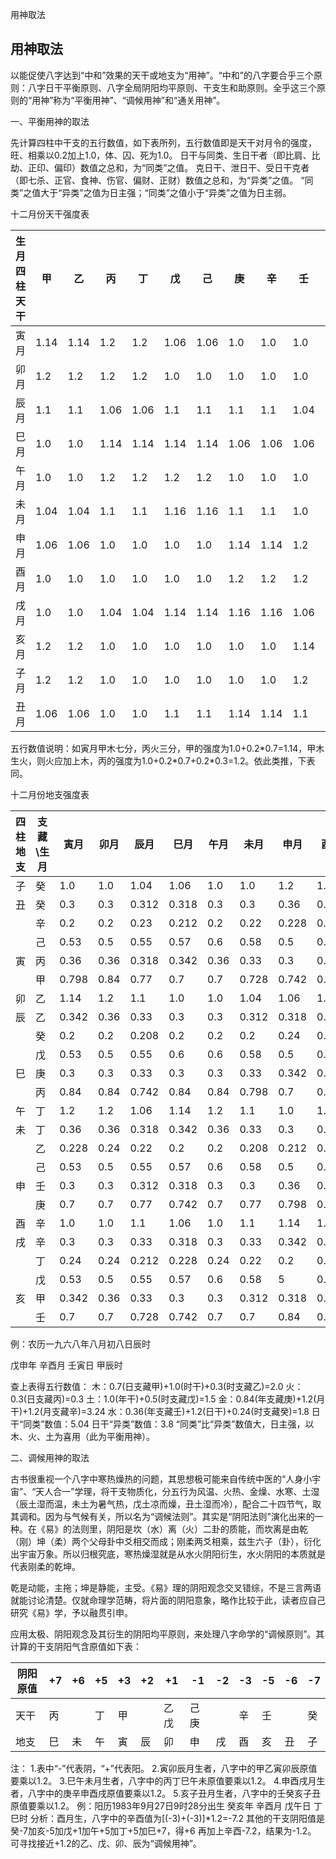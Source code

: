用神取法

## 用神取法

以能促使八字达到“中和”效果的天干或地支为“用神”。“中和”的八字要合乎三个原则：八字日干平衡原则、八字全局阴阳均平原则、干支生和助原则。全乎这三个原则的“用神”称为“平衡用神”、“调候用神”和“通关用神”。

一、平衡用神的取法

先计算四柱中干支的五行数值，如下表所列，五行数值即是天干对月令的强度，旺、相乘以0.2加上1.0，体、囚、死为1.0。
日干与同类、生日干者（即比肩、比劫、正印、偏印）数值之总和，为“同类”之值。
克日干、泄日干、受日干克者（即七杀、正官、食神、伤官、偏财、正财）数值之总和，为“异类”之值。
“同类”之值大于“异类”之值为日主强；“同类”之值小于“异类”之值为日主弱。

十二月份天干强度表

| 生月<br>四柱天干 | 甲   | 乙   | 丙   | 丁   | 戊   | 己   | 庚   | 辛   | 壬   | 癸   |
| --- | --- | --- | --- | --- | --- | --- | --- | --- | --- | --- |
| 寅月  | 1.14 | 1.14 | 1.2 | 1.2 | 1.06 | 1.06 | 1.0 | 1.0 | 1.0 | 1.0 |
| 卯月  | 1.2 | 1.2 | 1.2 | 1.2 | 1.0 | 1.0 | 1.0 | 1.0 | 1.0 | 1.0 |
| 辰月  | 1.1 | 1.1 | 1.06 | 1.06 | 1.1 | 1.1 | 1.1 | 1.1 | 1.04 | 1.04 |
| 巳月  | 1.0 | 1.0 | 1.14 | 1.14 | 1.14 | 1.14 | 1.06 | 1.06 | 1.06 | 1.06 |
| 午月  | 1.0 | 1.0 | 1.2 | 1.2 | 1.2 | 1.2 | 1.0 | 1.0 | 1.0 | 1.0 |
| 未月  | 1.04 | 1.04 | 1.1 | 1.1 | 1.16 | 1.16 | 1.1 | 1.1 | 1.0 | 1.0 |
| 申月  | 1.06 | 1.06 | 1.0 | 1.0 | 1.0 | 1.0 | 1.14 | 1.14 | 1.2 | 1.2 |
| 酉月  | 1.0 | 1.0 | 1.0 | 1.0 | 1.0 | 1.0 | 1.2 | 1.2 | 1.2 | 1.2 |
| 戌月  | 1.0 | 1.0 | 1.04 | 1.04 | 1.14 | 1.14 | 1.16 | 1.16 | 1.06 | 1.06 |
| 亥月  | 1.2 | 1.2 | 1.0 | 1.0 | 1.0 | 1.0 | 1.0 | 1.0 | 1.14 | 1.14 |
| 子月  | 1.2 | 1.2 | 1.0 | 1.0 | 1.0 | 1.0 | 1.0 | 1.0 | 1.2 | 1.2 |
| 丑月  | 1.06 | 1.06 | 1.0 | 1.0 | 1.1 | 1.1 | 1.14 | 1.14 | 1.1 | 1.1 |

五行数值说明：如寅月甲木七分，丙火三分，甲的强度为1.0+0.2\*0.7=1.14，甲木生火，则火应加上木，丙的强度为1.0+0.2\*0.7+0.2*0.3=1.2。依此类推，下表同。

十二月份地支强度表

| 四柱<br>地支 | 支藏\\生月 | 寅月  | 卯月  | 辰月  | 巳月  | 午月  | 未月  | 申月  | 酉月  | 戌月  | 亥月  | 子月  | 丑月  |
| --- | --- | --- | --- | --- | --- | --- | --- | --- | --- | --- | --- | --- | --- |
| 子   | 癸   | 1.0 | 1.0 | 1.04 | 1.06 | 1.0 | 1.0 | 1.2 | 1.2 | 1.06 | 1.14 | 1.2 | 1.1 |
| 丑   | 癸   | 0.3 | 0.3 | 0.312 | 0.318 | 0.3 | 0.3 | 0.36 | 0.36 | 0.318 | 0.342 | 0.36 | 0.33 |
|     | 辛   | 0.2 | 0.2 | 0.23 | 0.212 | 0.2 | 0.22 | 0.228 | 0.248 | 0.232 | 0.2 | 0.2 | 0.228 |
|     | 己   | 0.53 | 0.5 | 0.55 | 0.57 | 0.6 | 0.58 | 0.5 | 0.5 | 0.57 | 0.5 | 0.5 | 0.55 |
| 寅   | 丙   | 0.36 | 0.36 | 0.318 | 0.342 | 0.36 | 0.33 | 0.3 | 0.3 | 0.342 | 0.318 | 0.3 | 0.3 |
|     | 甲   | 0.798 | 0.84 | 0.77 | 0.7 | 0.7 | 0.728 | 0.742 | 0.7 | 0.7 | 0.84 | 0.84 | 0.742 |
| 卯   | 乙   | 1.14 | 1.2 | 1.1 | 1.0 | 1.0 | 1.04 | 1.06 | 1.0 | 1.0 | 1.2 | 1.2 | 1.06 |
| 辰   | 乙   | 0.342 | 0.36 | 0.33 | 0.3 | 0.3 | 0.312 | 0.318 | 0.3 | 0.3 | 0.36 | 0.36 | 0.318 |
|     | 癸   | 0.2 | 0.2 | 0.208 | 0.2 | 0.2 | 0.2 | 0.24 | 0.24 | 0.212 | 0.228 | 0.24 | 0.22 |
|     | 戊   | 0.53 | 0.5 | 0.55 | 0.6 | 0.6 | 0.58 | 0.5 | 0.5 | 0.57 | 0.5 | 0.5 | 0.55 |
| 巳   | 庚   | 0.3 | 0.3 | 0.33 | 0.3 | 0.3 | 0.33 | 0.342 | 0.36 | 0.348 | 0.3 | 0.3 | 0.342 |
|     | 丙   | 0.84 | 0.84 | 0.742 | 0.84 | 0.84 | 0.798 | 0.7 | 0.7 | 0.728 | 0.742 | 0.7 | 0.7 |
| 午   | 丁   | 1.2 | 1.2 | 1.06 | 1.14 | 1.2 | 1.1 | 1.0 | 1.0 | 1.04 | 1.06 | 1.0 | 1.0 |
| 未   | 丁   | 0.36 | 0.36 | 0.318 | 0.342 | 0.36 | 0.33 | 0.3 | 0.3 | 0.312 | 0.318 | 0.3 | 0.3 |
|     | 乙   | 0.228 | 0.24 | 0.22 | 0.2 | 0.2 | 0.208 | 0.212 | 0.2 | 0.2 | 0.24 | 0.24 | 0.212 |
|     | 己   | 0.53 | 0.5 | 0.55 | 0.57 | 0.6 | 0.58 | 0.5 | 0.5 | 0.57 | 0.5 | 0.5 | 0.55 |
| 申   | 壬   | 0.3 | 0.3 | 0.312 | 0.318 | 0.3 | 0.3 | 0.36 | 0.36 | 0.318 | 0.342 | 0.36 | 0.33 |
|     | 庚   | 0.7 | 0.7 | 0.77 | 0.742 | 0.7 | 0.77 | 0.798 | 0.84 | 0.812 | 0.7 | 0.7 | 0.798 |
| 酉   | 辛   | 1.0 | 1.0 | 1.1 | 1.06 | 1.0 | 1.1 | 1.14 | 1.2 | 1.16 | 1.0 | 1.0 | 1.14 |
| 戌   | 辛   | 0.3 | 0.3 | 0.33 | 0.318 | 0.3 | 0.33 | 0.342 | 0.36 | 0.348 | 0.3 | 0.3 | 0.342 |
|     | 丁   | 0.24 | 0.24 | 0.212 | 0.228 | 0.24 | 0.22 | 0.2 | 0.2 | 0.208 | 0.212 | 0.2 | 0.2 |
|     | 戊   | 0.53 | 0.5 | 0.55 | 0.57 | 0.6 | 0.58 | 5   | 0.5 | 0.57 | 0.5 | 0.5 | 0.55 |
| 亥   | 甲   | 0.342 | 0.36 | 0.33 | 0.3 | 0.3 | 0.312 | 0.318 | 0.3 | 0.3 | 0.36 | 0.36 | 0.318 |
|     | 壬   | 0.7 | 0.7 | 0.728 | 0.742 | 0.7 | 0.7 | 0.84 | 0.84 | 0.724 | 0.798 | 0.84 | 0.77 |

例：农历一九六八年八月初八日辰时

戊申年 辛酉月 壬寅日 甲辰时

查上表得五行数值：
木：0.7(日支藏甲)+1.0(时干)+0.3(时支藏乙)=2.0
火：0.3(日支藏丙)=0.3
土：1.0(年干)+0.5(时支藏戊)=1.5
金：0.84(年支藏庚)+1.2(月干)+1.2(月支藏辛)=3.24
水：0.36(年支藏壬)+1.2(日干)+0.24(时支藏癸)=1.8
日干“同类”数值：5.04
日干“异类”数值：3.8
“同类”比“异类”数值大，日主强，以木、火、土为喜用（此为平衡用神）。

二、调候用神的取法

古书很重视一个八字中寒热燥热的问题，其思想极可能来自传统中医的“人身小宇宙”、“天人合一”学理，将干支物质化，分五行为风温、火热、金燥、水寒、土湿（辰土湿而温，未土为暑气热，戊土凉而燥，丑土湿而冷），配合二十四节气，取其调和。因为与气候有关，所以名为“调候法则”。其实是“阴阳法则”演化出来的一种。在《易》的法则里，阴阳是坎（水）离（火）二卦的质能，而坎离是由乾（刚）坤（柔）两个父母卦中爻相交而成；刚柔两爻相乘，兹生六子（卦），衍化出宇宙万象。所以归根究底，寒热燥湿就是从水火阴阳衍生，水火阴阳的本质就是代表刚柔的乾坤。

乾是动能，主拖；坤是静能，主受。《易》理的阴阳观念交叉错综，不是三言两语就能讨论清楚。仅就命理学范畴，将片面的阴阳意象，略作比较于此，读者应自己研究《易》学，予以融贯引申。

应用太极、阴阳观念及其衍生的阴阳均平原则，来处理八字命学的“调候原则”。其计算的干支阴阳气含原值如下表：

| 阴阳原值 | +7  | +6  | +5  | +3  | +2  | +1  | -1  | -2  | -3  | -5  | -6  | -7  |
| --- | --- | --- | --- | --- | --- | --- | --- | --- | --- | --- | --- | --- |
| 天干  | 丙   |     | 丁   | 甲   |     | 乙戊  | 己庚  |     | 辛   | 壬   |     | 癸   |
| 地支  | 巳   | 未   | 午   | 寅   | 辰   | 卯   | 申   | 戌   | 酉   | 亥   | 丑   | 子   |

注：
1.表中“-”代表阴，“+”代表阳。
2.寅卯辰月生者，八字中的甲乙寅卯辰原值要乘以1.2。
3.巳午未月生者，八字中的丙丁巳午未原值要乘以1.2。
4.申酉戌月生者，八字中的庚辛申酉戌原值要乘以1.2。
5.亥子丑月生者，八字中的壬癸亥子丑原值要乘以1.2。
例：阳历1983年9月27日9时28分出生
癸亥年 辛酉月 戊午日 丁巳时
分析：酉月生，八字中的辛酉值为\[(-3)+(-3)\]*1.2=-7.2
其他的干支阴阳值是癸-7加亥-5加戊+1加午+5加丁+5加巳+7，得+6
再加上辛酉-7.2，结果为-1.2。
可寻找接近+1.2的乙、戊、卯、辰为“调候用神”。